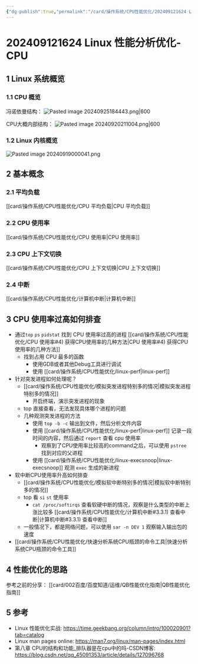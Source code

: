 ```yaml
---
{"dg-publish":true,"permalink":"/card/操作系统/CPU性能优化/202409121624 Linux 性能分析优化-CPU/","noteIcon":"2","created":"2024-09-12T16:24:35+08:00","updated":"2024-09-25T18:45:14+08:00"}
---
```



# 202409121624 Linux 性能分析优化-CPU

## 1 Linux 系统概览

### 1.1 CPU 概览

冯诺依曼结构：
![Pasted image 20240925184443.png|600](/img/user/attachs/Pasted%20image%2020240925184443.png)


CPU大概内部结构：
![Pasted image 20240920211004.png|600](/img/user/attachs/Pasted%20image%2020240920211004.png)

### 1.2 Linux 内核概览

![Pasted image 20240919000041.png](/img/user/attachs/Pasted%20image%2020240919000041.png)

## 2 基本概念

### 2.1 平均负载

[[card/操作系统/CPU性能优化/CPU 平均负载\|CPU 平均负载]] 

### 2.2 CPU 使用率

[[card/操作系统/CPU性能优化/CPU 使用率\|CPU 使用率]] 

### 2.3 CPU 上下文切换

[[card/操作系统/CPU性能优化/CPU 上下文切换\|CPU 上下文切换]] 

### 2.4 中断

[[card/操作系统/CPU性能优化/计算机中断\|计算机中断]] 

## 3 CPU 使用率过高如何排查

- 通过`top` `ps` `pidstat` 找到 CPU 使用率过高的进程 [[card/操作系统/CPU性能优化/CPU 使用率#4) 获得CPU使用率的几种方法\|CPU 使用率#4) 获得CPU使用率的几种方法]] 
	- 找到占用 CPU 最多的函数
		- 使用GDB或者其他Debug工具进行调试
		- 使用 [[card/操作系统/CPU性能优化/linux-perf\|linux-perf]] 
- 针对突发进程如何处理呢？
	- [[card/操作系统/CPU性能优化/模拟突发进程特别多的情况\|模拟突发进程特别多的情况]] 
		- 开启终端，演示突发进程的现象
	- top 直接查看，无法发现具体哪个进程的问题
	- 几种观测突发进程的方法
		- 使用 `top -b -c` 输出到文件，然后分析文件内容
		- 使用 [[card/操作系统/CPU性能优化/linux-perf\|linux-perf]]  记录一段时间的内容，然后通过 `report` 查看 cpu 使用率
			- 观察到了CPU使用率比较高的command之后，可以使用 `pstree` 找到对应的父进程
		- 使用 [[card/操作系统/CPU性能优化/linux-execsnoop\|linux-execsnoop]]  观测 `exec` 生成的新进程
- 软中断CPU使用率升高如何排查
	- [[card/操作系统/CPU性能优化/模拟软中断特别多的情况\|模拟软中断特别多的情况]] 
	- top 看 `si` `st` 使用率
		- `cat /proc/softirqs` 查看软硬中断的情况，观察是什么类型的中断上涨比较多 [[card/操作系统/CPU性能优化/计算机中断#3.3.1) 查看中断\|计算机中断#3.3.1) 查看中断]] 
	- 一般情况下，都是网络问题，可以使用 `sar -n DEV 1` 观察输入输出包的速度
- [[card/操作系统/CPU性能优化/快速分析系统CPU瓶颈的命令工具\|快速分析系统CPU瓶颈的命令工具]] 

## 4 性能优化的思路

参考之前的分享： [[card/002百度/百度知道/运维/QB性能优化指南\|QB性能优化指南]] 

## 5 参考

- Linux 性能优化实战: https://time.geekbang.org/column/intro/100020901?tab=catalog
- Linux man pages online: https://man7.org/linux/man-pages/index.html
- 第八章 CPU的结构和功能_排队器是在cpu中的吗-CSDN博客: https://blog.csdn.net/qq_45091353/article/details/127096768
